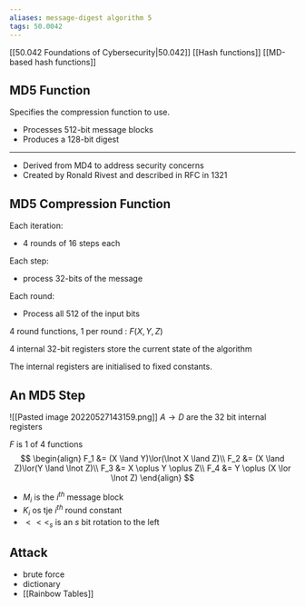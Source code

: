 ```yaml
---
aliases: message-digest algorithm 5
tags: 50.0042
---
```

[[50.042 Foundations of Cybersecurity|50.042]]
[[Hash functions]]
[[MD-based hash functions]]

## MD5 Function
Specifies the compression function to use.

- Processes 512-bit message blocks
- Produces a 128-bit digest
***
* Derived from MD4 to address security concerns
* Created by Ronald Rivest and described in RFC in 1321

## MD5 Compression Function
Each iteration:
- 4 rounds of 16 steps each

Each step:
- process 32-bits of the message

Each round:
- Process all 512 of the input bits

4 round functions, 1 per round : $F(X,Y,Z)$

4 internal 32-bit registers store the current state of the algorithm

The internal registers are initialised to fixed constants.

## An MD5 Step
![[Pasted image 20220527143159.png]]
$A \to D$ are the 32 bit internal registers

$F$ is 1 of 4 functions
$$
\begin{align}
F_1 &= (X \land Y)\lor(\lnot X \land Z)\\
F_2 &= (X \land Z)\lor(Y \land \lnot Z)\\
F_3 &= X \oplus Y \oplus Z\\
F_4 &= Y \oplus (X \lor \lnot Z)
\end{align}
$$
- $M_i$ is the $i^{th}$ message block
- $K_i$ os tje $i^{th}$ round constant
- $<<<_s$ is an $s$ bit rotation to the left

## Attack
- brute force
- dictionary
- [[Rainbow Tables]]